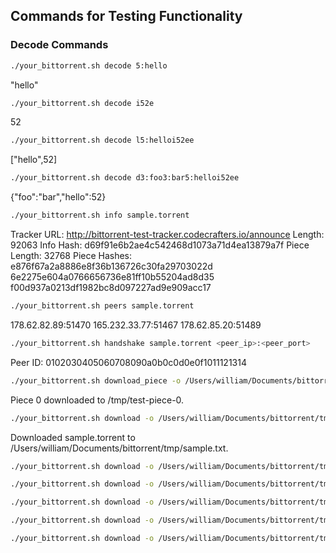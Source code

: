 ## Commands for Testing Functionality

### Decode Commands

```sh
./your_bittorrent.sh decode 5:hello
```
"hello"


```sh
./your_bittorrent.sh decode i52e
```
52


```sh
./your_bittorrent.sh decode l5:helloi52ee
```
["hello",52]


```sh
./your_bittorrent.sh decode d3:foo3:bar5:helloi52ee
```
{"foo":"bar","hello":52}


```sh
./your_bittorrent.sh info sample.torrent
```
Tracker URL: http://bittorrent-test-tracker.codecrafters.io/announce
Length: 92063
Info Hash: d69f91e6b2ae4c542468d1073a71d4ea13879a7f
Piece Length: 32768
Piece Hashes:
e876f67a2a8886e8f36b136726c30fa29703022d
6e2275e604a0766656736e81ff10b55204ad8d35
f00d937a0213df1982bc8d097227ad9e909acc17


```sh
./your_bittorrent.sh peers sample.torrent
```
178.62.82.89:51470
165.232.33.77:51467
178.62.85.20:51489


```sh
./your_bittorrent.sh handshake sample.torrent <peer_ip>:<peer_port>
```
Peer ID: 0102030405060708090a0b0c0d0e0f1011121314


```sh
./your_bittorrent.sh download_piece -o /Users/william/Documents/bittorrent/tmp/test-piece-0 sample.torrent 0
```
Piece 0 downloaded to /tmp/test-piece-0.


```sh
./your_bittorrent.sh download -o /Users/william/Documents/bittorrent/tmp/sample.txt sample.torrent
```
Downloaded sample.torrent to /Users/william/Documents/bittorrent/tmp/sample.txt.


```sh
./your_bittorrent.sh download -o /Users/william/Documents/bittorrent/tmp/sample.txt torrents/sample.torrent
```

```sh
./your_bittorrent.sh download -o /Users/william/Documents/bittorrent/tmp/codercat.gif torrents/codercat.gif.torrent
```

```sh
./your_bittorrent.sh download -o /Users/william/Documents/bittorrent/tmp/congratulations.gif torrents/congratulations.gif.torrent
```

```sh
./your_bittorrent.sh download -o /Users/william/Documents/bittorrent/tmp/debian.iso torrents/debian.torrent
```

```sh
./your_bittorrent.sh download -o /Users/william/Documents/bittorrent/tmp/itsworking.gif torrents/itsworking.gif.torrent
```